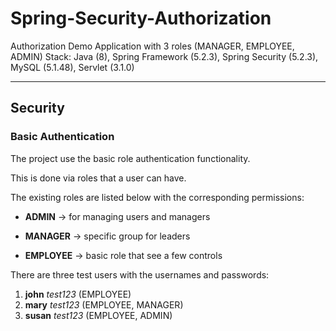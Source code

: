 # Spring-Security-Authorization
Authorization Demo Application with 3 roles (MANAGER, EMPLOYEE, ADMIN) Stack: Java (8), Spring Framework (5.2.3), Spring Security (5.2.3), MySQL (5.1.48), Servlet (3.1.0)
***

## Security
### Basic Authentication
The project use the basic role authentication functionality.

This is done via roles that a user can have. 

The existing roles are listed below with the corresponding permissions:

  * **ADMIN** -> for managing users and managers

  * **MANAGER** -> specific group for leaders

  * **EMPLOYEE** -> basic role that see a few controls

There are three test users with the usernames and passwords:
  1. **john** *test123* (EMPLOYEE)
  2. **mary** *test123* (EMPLOYEE, MANAGER)
  3. **susan** *test123* (EMPLOYEE, ADMIN)
